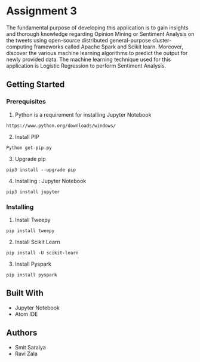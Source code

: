 # Assignment 3
The fundamental purpose of developing this application is to gain insights and thorough knowledge regarding Opinion Mining or Sentiment Analysis on the tweets using open-source distributed general-purpose cluster-computing frameworks called Apache Spark and Scikit learn. Moreover, discover the various machine learning algorithms to predict the output for newly provided data. The machine learning technique used for this application is Logistic Regression to perform Sentiment Analysis.

## Getting Started
### Prerequisites
1. Python is a requirement for installing Jupyter Notebook
```
https://www.python.org/downloads/windows/
```
2. Install PIP
```
Python get-pip.py
```
3. Upgrade pip
```
pip3 install --upgrade pip
```
4. Installing : Jupyter Notebook
```
pip3 install jupyter
```



### Installing
1. Install Tweepy 
```
pip install tweepy
```
2. Install Scikit Learn
```
pip install -U scikit-learn
```
3. Install Pyspark
```
pip install pyspark
```

## Built With
- Jupyter Notebook
- Atom IDE


## Authors
- Smit Saraiya 
-  Ravi Zala  
